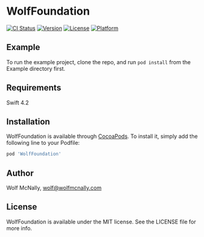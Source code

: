 # WolfFoundation

[![CI Status](https://img.shields.io/travis/wolfmcnally/WolfFoundation.svg?style=flat)](https://travis-ci.org/wolfmcnally/WolfFoundation)
[![Version](https://img.shields.io/cocoapods/v/WolfFoundation.svg?style=flat)](https://cocoapods.org/pods/WolfFoundation)
[![License](https://img.shields.io/cocoapods/l/WolfFoundation.svg?style=flat)](https://cocoapods.org/pods/WolfFoundation)
[![Platform](https://img.shields.io/cocoapods/p/WolfFoundation.svg?style=flat)](https://cocoapods.org/pods/WolfFoundation)

## Example

To run the example project, clone the repo, and run `pod install` from the Example directory first.

## Requirements

Swift 4.2

## Installation

WolfFoundation is available through [CocoaPods](https://cocoapods.org). To install
it, simply add the following line to your Podfile:

```ruby
pod 'WolfFoundation'
```

## Author

Wolf McNally, wolf@wolfmcnally.com

## License

WolfFoundation is available under the MIT license. See the LICENSE file for more info.
